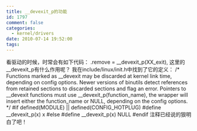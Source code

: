 ```yaml
---
title: __devexit_p的功能
id: 1797
comment: false
categories:
  - kernel/drivers
date: 2010-07-14 19:52:00
tags:
---
```


看驱动的时候，时常会有如下代码：
.remove = __devexit_p(XX_exit),
这里的__devexit_p有什么作用呢？
我在include/linux/init.h中找到了它的定义：
/* Functions marked as __devexit may be discarded at kernel link time, depending
on config options.  Newer versions of binutils detect references from
retained sections to discarded sections and flag an error.  Pointers to
__devexit functions must use __devexit_p(function_name), the wrapper will
insert either the function_name or NULL, depending on the config options.
*/
#if defined(MODULE) || defined(CONFIG_HOTPLUG)
#define __devexit_p(x) x
#else
#define __devexit_p(x) NULL
#endif
注释已经说的狠明白了吧！